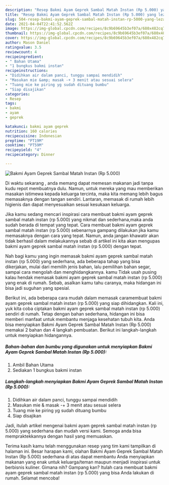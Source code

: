 ```yaml
---
description: "Resep Bakmi Ayam Geprek Sambal Matah Instan (Rp 5.000) yang lezat dan Mudah Dibuat"
title: "Resep Bakmi Ayam Geprek Sambal Matah Instan (Rp 5.000) yang lezat dan Mudah Dibuat"
slug: 504-resep-bakmi-ayam-geprek-sambal-matah-instan-rp-5000-yang-lezat-dan-mudah-dibuat
date: 2021-04-04T22:41:52.562Z
image: https://img-global.cpcdn.com/recipes/8c9b69645b3ef07a/680x482cq70/bakmi-ayam-geprek-sambal-matah-instan-rp-5000-foto-resep-utama.jpg
thumbnail: https://img-global.cpcdn.com/recipes/8c9b69645b3ef07a/680x482cq70/bakmi-ayam-geprek-sambal-matah-instan-rp-5000-foto-resep-utama.jpg
cover: https://img-global.cpcdn.com/recipes/8c9b69645b3ef07a/680x482cq70/bakmi-ayam-geprek-sambal-matah-instan-rp-5000-foto-resep-utama.jpg
author: Mason Daniel
ratingvalue: 3.5
reviewcount: 4
recipeingredient:
- " Bahan Utama"
- "1 bungkus bakmi instan"
recipeinstructions:
- "Didihkan air dalam panci, tunggu sampai mendidih"
- "Masukan mie &amp; masak -+ 3 menit atau sesuai selera"
- "Tuang mie ke piring yg sudah dituang bumbu"
- "Siap disajikan"
categories:
- Resep
tags:
- bakmi
- ayam
- geprek

katakunci: bakmi ayam geprek 
nutrition: 160 calories
recipecuisine: Indonesian
preptime: "PT19M"
cooktime: "PT59M"
recipeyield: "4"
recipecategory: Dinner

---
```



![Bakmi Ayam Geprek Sambal Matah Instan (Rp 5.000)](https://img-global.cpcdn.com/recipes/8c9b69645b3ef07a/680x482cq70/bakmi-ayam-geprek-sambal-matah-instan-rp-5000-foto-resep-utama.jpg)

Di waktu  sekarang , anda memang dapat memesan makanan jadi tanpa kudu repot membuatnya dulu. Namun, untuk mereka yang mau memberikan masakan istimewa kepada keluarga tercinta, maka kita memang lebih bagus memasaknya dengan tangan sendiri. Lantaran, memasak di rumah lebih higienis dan dapat menyesuaikan sesuai kesukaan keluarga.

Jika kamu sedang mencari inspirasi cara membuat bakmi ayam geprek sambal matah instan (rp 5.000) yang nikmat dan sederhana,maka anda sudah berada di tempat yang tepat. Cara membuat bakmi ayam geprek sambal matah instan (rp 5.000)  sebenarnya gampang dilakukan jika kamu memasaknya dengan cara yang tepat. Namun, anda jangan khawatir akan tidak berhasil dalam melakukannya 
sebab di artikel ini kita akan mengupas bakmi ayam geprek sambal matah instan (rp 5.000) dengan tepat.  



Nah bagi kamu yang ingin memasak bakmi ayam geprek sambal matah instan (rp 5.000) yang sederhana, ada beberapa tahap yang bisa dikerjakan, mulai dari memilih jenis bahan, lalu pemilihan bahan segar, sampai cara mengolah dan menghidangkannya. kamu Tidak usah pusing kalau hendak memasak bakmi ayam geprek sambal matah instan (rp 5.000) yang enak di rumah. Sebab, asalkan kamu  tahu caranya, maka hidangan ini bisa jadi suguhan yang spesial.

Berikut ini, ada beberapa cara mudah dalam memasak caramembuat bakmi ayam geprek sambal matah instan (rp 5.000) yang siap dihidangkan. Kali ini, yuk kita coba ciptakan bakmi ayam geprek sambal matah instan (rp 5.000) sendiri di rumah. Tetap dengan bahan sederhana, hidangan ini bisa memberi manfaat untuk membantu menjaga kesehatan tubuh kita. Anda bisa menyiapkan Bakmi Ayam Geprek Sambal Matah Instan (Rp 5.000) memakai 2 bahan dan 4 langkah pembuatan. Berikut ini langkah-langkah untuk menyiapkan hidangannya.

<!--inarticleads1-->

##### Bahan-bahan dan bumbu yang digunakan untuk menyiapkan Bakmi Ayam Geprek Sambal Matah Instan (Rp 5.000):

1. Ambil  Bahan Utama
1. Sediakan 1 bungkus bakmi instan




<!--inarticleads2-->

##### Langkah-langkah menyiapkan Bakmi Ayam Geprek Sambal Matah Instan (Rp 5.000):

1. Didihkan air dalam panci, tunggu sampai mendidih
1. Masukan mie &amp; masak -+ 3 menit atau sesuai selera
1. Tuang mie ke piring yg sudah dituang bumbu
1. Siap disajikan




Jadi, itulah artikel mengenai  bakmi ayam geprek sambal matah instan (rp 5.000)  yang sederhana dan mudah versi kami. Semoga anda bisa mempraktekkannya dengan hasil yang memuaskan. 

Terima kasih kamu telah menggunakan resep yang tim kami tampilkan di halaman ini. Besar harapan kami, olahan  Bakmi Ayam Geprek Sambal Matah Instan (Rp 5.000) sederhana di atas dapat membantu Anda menyiapkan makanan yang enak untuk keluarga/teman maupun menjadi inspirasi untuk berbisnis kuliner. Gimana nih? Gampang kan? Itulah cara membuat bakmi ayam geprek sambal matah instan (rp 5.000) yang bisa Anda lakukan di rumah. Selamat mencoba!

